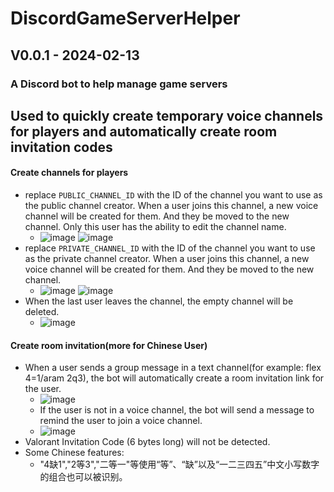 # DiscordGameServerHelper
## V0.0.1 - 2024-02-13
### A Discord bot to help manage game servers
Used to quickly create temporary voice channels for players and automatically create room invitation codes
---
#### Create channels for players
 - replace `PUBLIC_CHANNEL_ID` with the ID of the channel you want to use as the public channel creator. When a user joins this channel, a new voice channel will be created for them. And they be moved to the new channel. Only this user has the ability to edit the channel name. 
   - ![image](https://github.com/MrZoyo/DiscordGameServerHelper/blob/main/public01.png) ![image](https://github.com/MrZoyo/DiscordGameServerHelper/blob/main/public02.png)
 - replace `PRIVATE_CHANNEL_ID` with the ID of the channel you want to use as the private channel creator. When a user joins this channel, a new voice channel will be created for them. And they be moved to the new channel. 
   - ![image](https://github.com/MrZoyo/DiscordGameServerHelper/blob/main/private01.png) ![image](https://github.com/MrZoyo/DiscordGameServerHelper/blob/main/private02.png)
 - When the last user leaves the channel, the empty channel will be deleted.
   - ![image](https://github.com/MrZoyo/DiscordGameServerHelper/blob/main/afterwork.png)
 
#### Create room invitation(more for Chinese User)
 - When a user sends a group message in a text channel(for example: flex 4=1/aram 2q3), the bot will automatically create a room invitation link for the user.
   - ![image](https://github.com/MrZoyo/DiscordGameServerHelper/blob/main/normal.png)
   - If the user is not in a voice channel, the bot will send a message to remind the user to join a voice channel.
   - ![image](https://github.com/MrZoyo/DiscordGameServerHelper/blob/main/notinchannel.png)
 - Valorant Invitation Code (6 bytes long) will not be detected.
 - Some Chinese features:
   - "4缺1","2等3","二等一"等使用“等”、“缺”以及“一二三四五”中文小写数字的组合也可以被识别。
